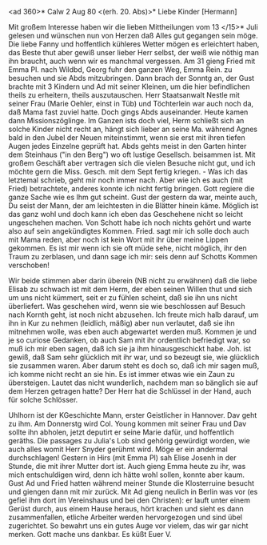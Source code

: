 <ad 360>* Calw 2 Aug 80
 <(erh. 20. Abs)>*
Liebe Kinder [Hermann]

Mit großem Interesse haben wir die lieben Mittheilungen vom 13 </15>* Juli gelesen und wünschen nun von Herzen daß Alles gut gegangen sein möge. Die liebe Fanny und hoffentlich kühleres Wetter mögen es erleichtert haben, das Beste thut aber gewiß unser lieber Herr selbst, der weiß wie nöthig man ihn braucht, auch wenn wir es manchmal vergessen. Am 31 gieng Fried mit Emma Pl. nach Wildbd, Georg fuhr den ganzen Weg, Emma Rein. zu besuchen und sie Abds mitzubringen. Dann brach der Sonntg an, der Gust brachte mit 3 Kindern und Ad mit seiner Kleinen, um die hier befindlichen theils zu erheitern, theils auszutauschen. Herr Staatsanwalt Nestle mit seiner Frau (Marie Oehler, einst in Tüb) und Töchterlein war auch noch da, daß Mama fast zuviel hatte. Doch gings Abds auseinander. Heute kamen dann Missionszöglinge. Im Ganzen ists doch viel, Herm schließt sich an solche Kinder nicht recht an, hängt sich lieber an seine Ma. während Agnes bald in den Jubel der Neuen miteinstimmt, wenn sie erst mit ihren tiefen Augen jedes Einzelne geprüft hat. Abds gehts meist in den Garten hinter dem Steinhaus ("in den Berg") wo oft lustige Gesellsch. beisammen ist. Mit großem Geschäft aber vertragen sich die vielen Besuche nicht gut, und ich möchte gern die Miss. Gesch. mit dem Sept fertig kriegen. - Was ich das letztemal schrieb, geht mir noch immer nach. Aber wie ich es auch (mit Fried) betrachtete, anderes konnte ich nicht fertig bringen. Gott regiere die ganze Sache wie es Ihm gut scheint. Gust der gestern da war, meinte auch, Du seist der Mann, der am leichtesten in die Blätter hinein käme. Möglich ist das ganz wohl und doch kann ich eben das Geschehene nicht so leicht ungeschehen machen. Von Schott habe ich noch nichts gehört und warte also auf sein angekündigtes Kommen. Fried. sagt mir ich solle doch auch mit Mama reden, aber noch ist kein Wort mit ihr über meine Lippen gekommen. Es ist mir wenn ich sie oft müde sehe, nicht möglich, ihr den Traum zu zerblasen, und dann sage ich mir: seis denn auf Schotts Kommen verschoben!

Wir beide stimmen aber darin überein (NB nicht zu erwähnen) daß die liebe Elisab zu schwach ist mit dem Herm, der eben seinen Willen thut und sich um uns nicht kümmert, seit er zu fühlen scheint, daß sie ihn uns nicht überliefert. Was geschehen wird, wenn sie wie beschlossen auf Besuch nach Kornth geht, ist noch nicht abzusehen. Ich freute mich halb darauf, um ihn in Kur zu nehmen (leidlich, mäßig) aber nun verlautet, daß sie ihn mitnehmen wolle, was eben auch abgewartet werden muß. Kommen je und je so curiose Gedanken, ob auch Sam mit ihr ordentlich befriedigt war, so muß ich mir eben sagen, daß ich sie ja ihm hinausgeschickt habe. Joh. ist gewiß, daß Sam sehr glücklich mit ihr war, und so bezeugt sie, wie glücklich sie zusammen waren. Aber darum steht es doch so, daß ich mir sagen muß, ich komme nicht recht an sie hin. Es ist immer etwas wie ein Zaun zu übersteigen. Lautet das nicht wunderlich, nachdem man so bänglich sie auf dem Herzen getragen hatte? Der Herr hat die Schlüssel in der Hand, auch für solche Schlösser.

Uhlhorn ist der KGeschichte Mann, erster Geistlicher in Hannover. Dav geht zu ihm. Am Donnerstg wird Col. Young kommen mit seiner Frau und Dav sollte ihn abholen, jetzt deputirt er seine Marie dafür, und hoffentlich geräths. Die passages zu Julia's Lob sind gehörig gewürdigt worden, wie auch alles womit Herr Snyder gerühmt wird. Möge er ein andermal durchschlagen! 
Gestern in Hirs (mit Emma Pl) sah Elise Josenh in der Stunde, die mit ihrer Mutter dort ist. Auch gieng Emma heute zu ihr, was mich entschuldigen wird, denn ich hätte wohl sollen, konnte aber kaum. Gust Ad und Fried hatten während meiner Stunde die Klosterruine besucht und giengen dann mit mir zurück. Mit Ad gieng neulich in Berlin was vor (es gefiel ihm dort im Vereinshaus und bei den Christen): er lauft unter einem Gerüst durch, aus einem Hause heraus, hört krachen und sieht es dann zusammenfallen, etliche Arbeiter werden hervorgezogen und sind übel zugerichtet. So bewahrt uns ein gutes Auge vor vielem, das wir gar nicht merken. Gott mache uns dankbar. 
 Es küßt Euer V.
